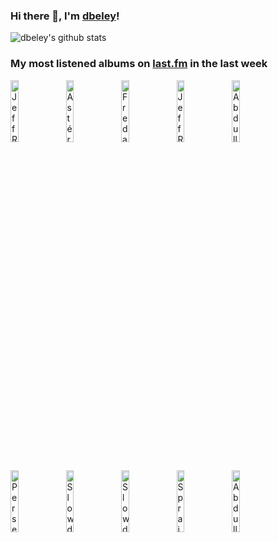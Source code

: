 ### Hi there 👋, I'm [dbeley](https://dbeley.ovh/en)!

![dbeley's github stats](https://github-readme-stats.vercel.app/api?username=dbeley)

### My most listened albums on [last.fm](https://www.last.fm/user/d_beley) in the last week

[<img src='https://lastfm.freetls.fastly.net/i/u/300x300/ebd9cfee287f66a90bd365af6b7e2cf7.jpg' width='16%' height='16%' alt='Jeff Rosenstock - WORRY.'>](https://www.last.fm/music/jeff%2brosenstock/worry.)&nbsp;
[<img src='https://lastfm.freetls.fastly.net/i/u/300x300/04dcaefd5a55412b41ae53bded77c9d4.jpg' width='16%' height='16%' alt='Astéréotypie - Aucun mec ne ressemble à Brad Pitt dans la Drôme'>](https://www.last.fm/music/ast%25c3%25a9r%25c3%25a9otypie/aucun%2bmec%2bne%2bressemble%2b%25c3%25a0%2bbrad%2bpitt%2bdans%2bla%2bdr%25c3%25b4me)&nbsp;
[<img src='https://lastfm.freetls.fastly.net/i/u/300x300/95458e99e834eee83bf469b5fc283289.jpg' width='16%' height='16%' alt='Fred again.. - Actual Life 3 (January 1 - September 9 2022)'>](https://www.last.fm/music/fred%2bagain../actual%2blife%2b3%2b%2528january%2b1%2b-%2bseptember%2b9%2b2022%2529)&nbsp;
[<img src='https://lastfm.freetls.fastly.net/i/u/300x300/749c955a525f308297f71eafb58c2d71.jpg' width='16%' height='16%' alt='Jeff Rosenstock - HELLMODE'>](https://www.last.fm/music/jeff%2brosenstock/hellmode)&nbsp;
[<img src='https://lastfm.freetls.fastly.net/i/u/300x300/5147e4921562e177b43112ba0f1a8f33.jpg' width='16%' height='16%' alt='Abdullah Ibrahim Trio - Cape Town Revisited'>](https://www.last.fm/music/abdullah%2bibrahim%2btrio/cape%2btown%2brevisited)&nbsp;
<br>
[<img src='https://lastfm.freetls.fastly.net/i/u/300x300/da4bcb19d3d0dbfae5b5723204d90585.jpg' width='16%' height='16%' alt='Persefone - Metanoia'>](https://www.last.fm/music/persefone/metanoia)&nbsp;
[<img src='https://lastfm.freetls.fastly.net/i/u/300x300/4f3dd53076a4760c6394e68a3ebe9683.jpg' width='16%' height='16%' alt='Slowdive - everything is alive'>](https://www.last.fm/music/slowdive/everything%2bis%2balive)&nbsp;
[<img src='https://lastfm.freetls.fastly.net/i/u/300x300/6d2bde846a5933b29985d754166cee18.jpg' width='16%' height='16%' alt='Slowdive - Just for a Day'>](https://www.last.fm/music/slowdive/just%2bfor%2ba%2bday)&nbsp;
[<img src='https://lastfm.freetls.fastly.net/i/u/300x300/0fee759e8d2adbc4bb38c0e59c961a9d.jpg' width='16%' height='16%' alt='Sprain - The Lamb as Effigy'>](https://www.last.fm/music/sprain/the%2blamb%2bas%2beffigy)&nbsp;
[<img src='https://lastfm.freetls.fastly.net/i/u/300x300/c452bba6c421ef41aa45af7672d0811f.jpg' width='16%' height='16%' alt='Abdullah Ibrahim - African Piano'>](https://www.last.fm/music/abdullah%2bibrahim/african%2bpiano)&nbsp;
<br>
